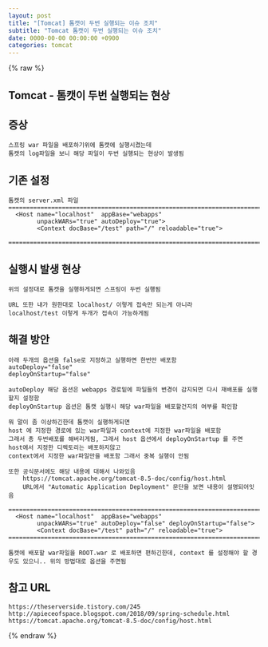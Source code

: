 ```yaml
---  
layout: post  
title: "[Tomcat] 톰캣이 두번 실행되는 이슈 조치"  
subtitle: "Tomcat 톰캣이 두번 실행되는 이슈 조치"  
date: 0000-00-00 00:00:00 +0900  
categories: tomcat  
---  
```

{% raw %}  
## Tomcat - 톰캣이 두번 실행되는 현상  
  
## 증상  
	스프링 war 파일을 배포하기위에 톰캣에 실행시켰는데  
	톰캣의 log파일을 보니 해당 파일이 두번 실행되는 현상이 발생됨  
  
## 기존 설정  
  
	톰캣의 server.xml 파일  
	=================================================================================================================  
	  <Host name="localhost"  appBase="webapps"  
            unpackWARs="true" autoDeploy="true">  
			<Context docBase="/test" path="/" reloadable="true">  
  
	=================================================================================================================  
  
## 실행시 발생 현상  
	위의 설정대로 톰캣을 실행하게되면 스프링이 두번 실행됨  
  
	URL 또한 내가 원한대로 localhost/ 이렇게 접속만 되는게 아니라  
	localhost/test 이렇게 두개가 접속이 가능하게됨  
  
##  해결 방안  
  
	아래 두개의 옵션을 false로 지정하고 실행하면 한번만 배포함  
	autoDeploy="false"  
	deployOnStartup="false"  
  
	autoDeploy 해당 옵션은 webapps 경로밑에 파일들의 변경이 감지되면 다시 재배포를 실행할지 설정함  
	deployOnStartup 옵션은 톰캣 실행시 해당 war파일을 배포할건지의 여부를 확인함  
  
	뭐 말이 좀 이상하긴한데 톰캣이 실행하게되면  
	host 에 지정한 경로에 있는 war파일과 context에 지정한 war파일을 배포함  
	그래서 총 두번배포를 해버리게됨, 그래서 host 옵션에서 deployOnStartup 를 주면 host에서 지정한 디렉토리는 배포하지않고  
	context에서 지정한 war파일만을 배포함 그래서 중복 실행이 안됨  
  
	또한 공식문서에도 해당 내용에 대해서 나와있음  
		https://tomcat.apache.org/tomcat-8.5-doc/config/host.html  
		URL에서 "Automatic Application Deployment" 문단을 보면 내용이 설명되어잇음  
  
	=================================================================================================================  
	  <Host name="localhost"  appBase="webapps"  
            unpackWARs="true" autoDeploy="false" deployOnStartup="false">  
			<Context docBase="/test" path="/" reloadable="true">  
	=================================================================================================================  
  
	톰캣에 배포할 war파일을 ROOT.war 로 배포하면 편하긴한데, context 를 설정해야 할 경우도 있으니.. 위의 방법대로 옵션을 주면됨  
  
## 참고 URL  
	https://theserverside.tistory.com/245  
	http://apieceofspace.blogspot.com/2018/09/spring-schedule.html  
	https://tomcat.apache.org/tomcat-8.5-doc/config/host.html  
{% endraw %}